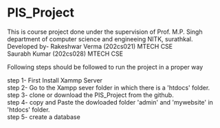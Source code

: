 # PIS_Project

This is course project done under the supervision of Prof. M.P. Singh department of computer science and engineeing NITK, surathkal.</br>
Developed by-
Rakeshwar Verma (202cs021) MTECH CSE </br>
Saurabh Kumar (202cs028) MTECH CSE </br>
 
 Following steps should be followed to run the project in a proper way
 
 step 1- First Install Xammp Server  </br>
 step 2- Go to the Xampp sever folder in which there is a 'htdocs' folder. </br>
 step 3- clone or download the PIS_Project from the github. </br>
 step 4- copy and Paste the dowloaded folder 'admin' and 'mywebsite' in 'htdocs' folder. </br>
 step 5- create a database
